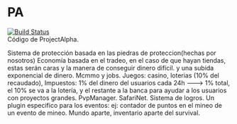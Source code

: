 # PA
[![Build Status](https://travis-ci.com/cadox8/PA.svg?token=my8wXPsnzgtSyTetfaip&branch=master)](https://travis-ci.com/cadox8/PA)<br>
Código de ProjectAlpha.

Sistema de protección basada en las piedras de proteccion(hechas por nosotros)
Economía basada en el tradeo, en el caso de que hayan tiendas, estas serán caras y la manera de conseguir dinero difícil. y una subida exponencial de dinero.
Mcmmo y jobs.
Juegos: casino, loterias (10% del recaudado),
Impuestos: 1% del dinero del usuarios cada 24h ---> 1% total, el 10% se va a la lotería, y el restante a la banca para ayudar a los usuarios con proyectos grandes.
PvpManager.
SafariNet.
Sistema de logros.
Un plugin especifico para los eventos: ej: contador de puntos en el mineo de un evento de mineo.
Mundo aparte, inventario aparte del survival.

